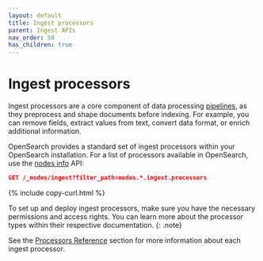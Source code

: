 ```yaml
---
layout: default
title: Ingest processors
parent: Ingest APIs
nav_order: 50
has_children: true
---
```


# Ingest processors

Ingest processors are a core component of data processing [pipelines]({{site.url}}{{site.baseurl}}/api-reference/ingest-apis/pipelines/), as they preprocess and shape documents before indexing. For example, you can remove fields, extract values from text, convert data format, or enrich additional information.

OpenSearch provides a standard set of ingest processors within your OpenSearch installation. For a list of processors available in OpenSearch, use the [nodes info]({{site.url}}{{site.baseurl}}/api-reference/nodes-apis/nodes-info/) API:

```json
GET /_nodes/ingest?filter_path=nodes.*.ingest.processors
```
{% include copy-curl.html %}

To set up and deploy ingest processors, make sure you have the necessary permissions and access rights. You can learn more about the processor types within their respective documentation.
{: .note}

See the [Processors Reference](<insert link>) section for more information about each ingest processor.
